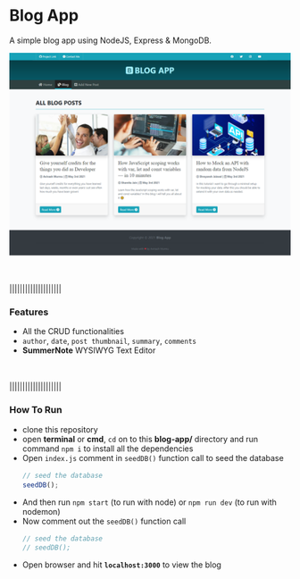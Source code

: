 # Blog App

A simple blog app using NodeJS, Express & MongoDB.

![cover](cover-image.png)

\
\
||||||||||||||||||||

### **Features**

- All the CRUD functionalities
- `author`, `date`, `post thumbnail`, `summary`, `comments`
- **SummerNote** WYSIWYG Text Editor

\
\
||||||||||||||||||||

### **How To Run**

- clone this repository
- open **terminal** or **cmd**, `cd` on to this **blog-app/** directory and run command `npm i` to install all the dependencies
- Open `index.js` comment in `seedDB()` function call to seed the database
  ```js
  // seed the database
  seedDB();
  ```
- And then run `npm start` (to run with node) or `npm run dev` (to run with nodemon)
- Now comment out the `seedDB()` function call
  ```js
  // seed the database
  // seedDB();
  ```
- Open browser and hit **`localhost:3000`** to view the blog
